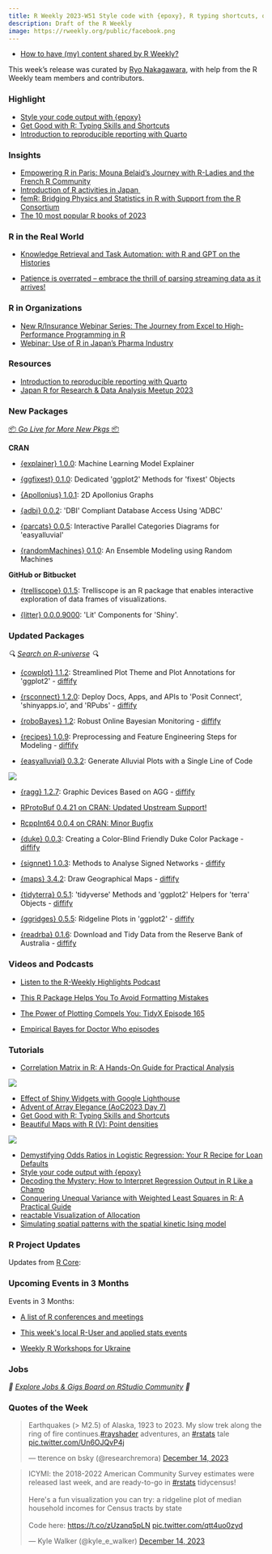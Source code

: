 ```yaml
---
title: R Weekly 2023-W51 Style code with {epoxy}, R typing shortcuts, quarto reproducible reporting
description: Draft of the R Weekly
image: https://rweekly.org/public/facebook.png
---
```


+ [How to have (my) content shared by R Weekly?](https://github.com/rweekly/rweekly.org#how-to-have-my-content-shared-by-r-weekly)

This week’s release was curated by [Ryo Nakagawara](https://twitter.com/R_by_Ryo), with help from the R Weekly team members and contributors.

### Highlight

+ [Style your code output with {epoxy}](https://albert-rapp.de/posts/17_epoxy/17_epoxy)
+ [Get Good with R: Typing Skills and Shortcuts](https://www.njtierney.com/post/2023/12/04/get-good-type-fast/)
+ [Introduction to reproducible reporting with Quarto](https://nrennie.rbind.io/talks/rladies-edinburgh-quarto/)

### Insights

+ [Empowering R in Paris: Mouna Belaid’s Journey with R-Ladies and the French R Community](https://www.r-consortium.org/blog/2023/12/15/empowering-r-in-paris-mouna-belaids-journey-with-r-ladies-and-the-french-r-community)
+ [Introduction of R activities in Japan ](https://www.r-consortium.org/blog/2023/12/14/introduction-of-r-activities-in-japan)
+ [femR: Bridging Physics and Statistics in R with Support from the R Consortium](https://www.r-consortium.org/blog/2023/12/11/femr-bridging-physics-and-statistics-in-r-with-support-from-the-r-consortium)
+ [The 10 most popular R books of 2023](https://oscarbaruffa.com/the-10-most-popular-r-books-of-2023/)

### R in the Real World
+ [Knowledge Retrieval and Task Automation: with R and GPT on the Histories](https://boiled-data.github.io/HistoriesGPT.html)

- [Patience is overrated – embrace the thrill of parsing streaming data as it arrives!](https://samuelenrique.com/posts/2023-12-14-launching-sseparser/)

### R in Organizations

+ [New R/Insurance Webinar Series: The Journey from Excel to High-Performance Programming in R](https://www.r-consortium.org/blog/2023/12/13/new-r-insurance-webinar-series-the-journey-from-excel-to-high-performance-programming-in-r)
+ [Webinar: Use of R in Japan’s Pharma Industry](https://www.r-consortium.org/blog/2023/12/12/webinar-use-of-r-in-japans-pharma-industry)

### Resources

+ [Introduction to reproducible reporting with Quarto](https://nrennie.rbind.io/talks/rladies-edinburgh-quarto/)
+ [Japan R for Research & Data Analysis Meetup 2023](https://rjpusers.connpass.com/event/302671/)

### New Packages

<p class="added-hostname"><a href="https://rweekly.org/live" target="_blank" class="externalLink">📦 <i>Go Live for More New Pkgs</i> 📦</a></p>

**CRAN**

+ [{explainer} 1.0.0](https://cran.r-project.org/package=explainer): Machine Learning Model Explainer

+ [{ggfixest} 0.1.0](https://cran.r-project.org/package=ggfixest): Dedicated 'ggplot2' Methods for 'fixest' Objects

+ [{Apollonius} 1.0.1](https://cran.r-project.org/package=Apollonius): 2D Apollonius Graphs

+ [{adbi} 0.0.2](https://cran.r-project.org/package=adbi): 'DBI' Compliant Database Access Using 'ADBC'

+ [{parcats} 0.0.5](https://cran.r-project.org/package=parcats): Interactive Parallel Categories Diagrams for 'easyalluvial'

+ [{randomMachines} 0.1.0](https://cran.r-project.org/package=randomMachines): An Ensemble Modeling using Random Machines

**GitHub or Bitbucket**

+ [{trelliscope} 0.1.5](https://github.com/trelliscope/trelliscope): Trelliscope is an R package that enables interactive exploration of data frames of visualizations.

+ [{litter} 0.0.0.9000](https://github.com/devOpifex/litter): 'Lit' Components for 'Shiny'.

### Updated Packages

<i>🔍 [Search on R-universe](https://r-universe.dev/search/) 🔍</i>

+ [{cowplot} 1.1.2](https://cran.r-project.org/package=cowplot): Streamlined Plot Theme and Plot Annotations for 'ggplot2' - [diffify](https://diffify.com/R/cowplot)

+ [{rsconnect} 1.2.0](https://cran.r-project.org/package=rsconnect): Deploy Docs, Apps, and APIs to 'Posit Connect', 'shinyapps.io',
and 'RPubs' - [diffify](https://diffify.com/R/rsconnect)

+ [{roboBayes} 1.2](https://cran.r-project.org/package=roboBayes): Robust Online Bayesian Monitoring - [diffify](https://diffify.com/R/roboBayes)

+ [{recipes} 1.0.9](https://cran.r-project.org/package=recipes): Preprocessing and Feature Engineering Steps for Modeling - [diffify](https://diffify.com/R/recipes)

+ [{easyalluvial} 0.3.2](https://cran.r-project.org/package=easyalluvial): Generate Alluvial Plots with a Single Line of Code

![](https://raw.githubusercontent.com/rweekly/image/master/2023-W51/alluvial-graph.png)

+ [{ragg} 1.2.7](https://cran.r-project.org/package=ragg): Graphic Devices Based on AGG - [diffify](https://diffify.com/R/ragg)

+ [RProtoBuf 0.4.21 on CRAN: Updated Upstream Support!](http://dirk.eddelbuettel.com/blog/2023/12/13#rprotobuf_0.4.21)

+ [RcppInt64 0.0.4 on CRAN: Minor Bugfix](http://dirk.eddelbuettel.com/blog/2023/12/09#rcppint64_0.0.4)

+ [{duke} 0.0.3](https://cran.r-project.org/package=duke): Creating a Color-Blind Friendly Duke Color Package - [diffify](https://diffify.com/R/duke)

+ [{signnet} 1.0.3](https://cran.r-project.org/package=signnet): Methods to Analyse Signed Networks - [diffify](https://diffify.com/R/signnet)

+ [{maps} 3.4.2](https://cran.r-project.org/package=maps): Draw Geographical Maps - [diffify](https://diffify.com/R/maps)

+ [{tidyterra} 0.5.1](https://cran.r-project.org/package=tidyterra): 'tidyverse' Methods and 'ggplot2' Helpers for 'terra' Objects - [diffify](https://diffify.com/R/tidyterra)

+ [{ggridges} 0.5.5](https://cran.r-project.org/package=ggridges): Ridgeline Plots in 'ggplot2' - [diffify](https://diffify.com/R/ggridges)

+ [{readrba} 0.1.6](https://cran.r-project.org/package=readrba): Download and Tidy Data from the Reserve Bank of Australia - [diffify](https://diffify.com/R/readrba)

### Videos and Podcasts

+ [Listen to the R-Weekly Highlights Podcast](https://rweekly.fireside.fm/)
+ [This R Package Helps You To Avoid Formatting Mistakes](https://www.youtube.com/watch?v=wOcMPGHdfVY)

+ [The Power of Plotting Compels You: TidyX Episode 165](https://www.youtube.com/watch?v=Y6Q6aPWp3x4&t=1s)

+ [Empirical Bayes for Doctor Who episodes](https://www.youtube.com/watch?v=OtDpYeiwbj8)

### Tutorials

+ [Correlation Matrix in R: A Hands-On Guide for Practical Analysis](https://www.marsja.se/correlation-matrix-in-r-a-hands-on-guide-for-practical-analysis/)

![](https://raw.githubusercontent.com/rweekly/image/master/2023-W51/apa-cor-plots.PNG)

+ [Effect of Shiny Widgets with Google Lighthouse](https://www.jumpingrivers.com/blog/shiny-app-start-up-google-lighthouse-part-3/)
+ [Advent of Array Elegance (AoC2023 Day 7)](https://jcarroll.com.au/2023/12/10/advent-of-array-elegance/)
+ [Get Good with R: Typing Skills and Shortcuts](https://www.njtierney.com/post/2023/12/04/get-good-type-fast/)
+ [Beautiful Maps with R (V): Point densities](https://dieghernan.github.io/202312_bertin_dots/)

![](https://raw.githubusercontent.com/rweekly/image/master/2023-W51/spain-dotmap.png)

+ [Demystifying Odds Ratios in Logistic Regression: Your R Recipe for Loan Defaults](https://www.spsanderson.com/steveondata/posts/2023-12-15/index.html)
+ [Style your code output with {epoxy}](https://albert-rapp.de/posts/17_epoxy/17_epoxy)
+ [Decoding the Mystery: How to Interpret Regression Output in R Like a Champ](https://www.spsanderson.com/steveondata/posts/2023-12-14/index.html)
+ [Conquering Unequal Variance with Weighted Least Squares in R: A Practical Guide](https://www.spsanderson.com/steveondata/posts/2023-12-12/index.html)
+ [reactable Visualization of Allocation](https://www.jsinr.me/2023/12/10/reactable-allocation/)
+ [Simulating spatial patterns with the spatial kinetic Ising model](https://jakubnowosad.com/posts/2023-12-17-spatialising-bp1/)

<!--<div class="post-more-begin></div><div class="post-more-end"></div>-->

### R Project Updates

Updates from [R Core](http://developer.r-project.org/blosxom.cgi/R-devel/NEWS):

### Upcoming Events in 3 Months

Events in 3 Months:

+ [A list of R conferences and meetings](https://jumpingrivers.github.io/meetingsR/events.html)

+ [This week's local R-User and applied stats events](https://community.rstudio.com/c/irl)

+ [Weekly R Workshops for Ukraine](https://sites.google.com/view/dariia-mykhailyshyna/main/r-workshops-for-ukraine)

### Jobs

<i>💼 [Explore Jobs & Gigs Board on RStudio Community](https://community.rstudio.com/c/jobs/) 💼</i>

### Quotes of the Week

<blockquote class="twitter-tweet"><p lang="en" dir="ltr">Earthquakes (&gt; M2.5) of Alaska, 1923 to 2023. My slow trek along the ring of fire continues.<a href="https://twitter.com/hashtag/rayshader?src=hash&amp;ref_src=twsrc%5Etfw">#rayshader</a> adventures, an <a href="https://twitter.com/hashtag/rstats?src=hash&amp;ref_src=twsrc%5Etfw">#rstats</a> tale <a href="https://t.co/Un6OJQvP4j">pic.twitter.com/Un6OJQvP4j</a></p>&mdash; tterence on bsky (@researchremora) <a href="https://twitter.com/researchremora/status/1735393611762499652?ref_src=twsrc%5Etfw">December 14, 2023</a></blockquote> <script async src="https://platform.twitter.com/widgets.js" charset="utf-8"></script> 

<blockquote class="twitter-tweet"><p lang="en" dir="ltr">ICYMI: the 2018-2022 American Community Survey estimates were released last week, and are ready-to-go in <a href="https://twitter.com/hashtag/rstats?src=hash&amp;ref_src=twsrc%5Etfw">#rstats</a> tidycensus!<br><br>Here&#39;s a fun visualization you can try: a ridgeline plot of median household incomes for Census tracts by state<br><br>Code here: <a href="https://t.co/zUzanq5pLN">https://t.co/zUzanq5pLN</a> <a href="https://t.co/qtt4uo0zyd">pic.twitter.com/qtt4uo0zyd</a></p>&mdash; Kyle Walker (@kyle_e_walker) <a href="https://twitter.com/kyle_e_walker/status/1735432865368707201?ref_src=twsrc%5Etfw">December 14, 2023</a></blockquote> <script async src="https://platform.twitter.com/widgets.js" charset="utf-8"></script> 

